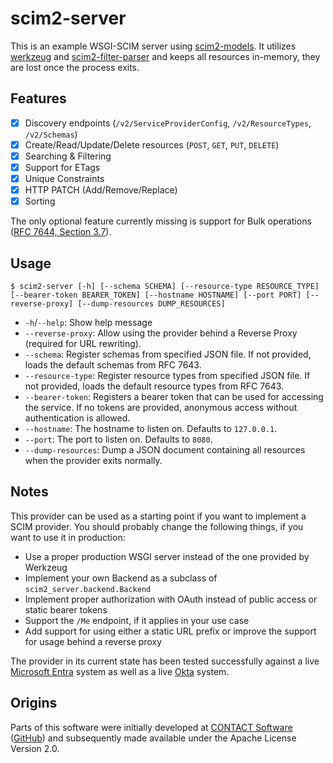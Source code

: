 # scim2-server

This is an example WSGI-SCIM server using [scim2-models](https://github.com/yaal-coop/scim2-models).
It utilizes [werkzeug](https://werkzeug.palletsprojects.com/) and [scim2-filter-parser](https://github.com/15five/scim2-filter-parser) and keeps all resources in-memory,
they are lost once the process exits.

## Features

- [x] Discovery endpoints (`/v2/ServiceProviderConfig`, `/v2/ResourceTypes`, `/v2/Schemas`)
- [x] Create/Read/Update/Delete resources (`POST`, `GET`, `PUT`, `DELETE`)
- [x] Searching & Filtering
- [x] Support for ETags
- [x] Unique Constraints
- [x] HTTP PATCH (Add/Remove/Replace)
- [x] Sorting

The only optional feature currently missing is support for Bulk operations ([RFC 7644, Section 3.7](https://datatracker.ietf.org/doc/html/rfc7644#section-3.7)).

## Usage

```shell
$ scim2-server [-h] [--schema SCHEMA] [--resource-type RESOURCE_TYPE] [--bearer-token BEARER_TOKEN] [--hostname HOSTNAME] [--port PORT] [--reverse-proxy] [--dump-resources DUMP_RESOURCES]
```

- `-h`/`--help`: Show help message
- `--reverse-proxy`: Allow using the provider behind a Reverse Proxy (required for URL rewriting).
- `--schema`: Register schemas from specified JSON file. If not provided, loads the default schemas from RFC 7643.
- `--resource-type`: Register resource types from specified JSON file. If not provided, loads the default resource types from RFC 7643.
- `--bearer-token`: Registers a bearer token that can be used for accessing the service. If no tokens are provided, anonymous access without authentication is allowed.
- `--hostname`: The hostname to listen on. Defaults to `127.0.0.1`.
- `--port`: The port to listen on. Defaults to `8080`.
- `--dump-resources`: Dump a JSON document containing all resources when the provider exits normally.

## Notes

This provider can be used as a starting point if you want to implement a SCIM provider. You should probably change the following things, if you want to use it in production:

- Use a proper production WSGI server instead of the one provided by Werkzeug
- Implement your own Backend as a subclass of `scim2_server.backend.Backend`
- Implement proper authorization with OAuth instead of public access or static bearer tokens
- Support the `/Me` endpoint, if it applies in your use case
- Add support for using either a static URL prefix or improve the support for usage behind a reverse proxy

The provider in its current state has been tested successfully against a live
[Microsoft Entra](https://learn.microsoft.com/en-us/entra/identity/app-provisioning/scim-validator-tutorial)
system as well as a live
[Okta](https://developer.okta.com/docs/guides/scim-provisioning-integration-test/main/) system.

## Origins

Parts of this software were initially developed at [CONTACT Software](https://www.contact-software.com/) ([GitHub](https://github.com/cslab)) and subsequently made available under the Apache License Version 2.0.
